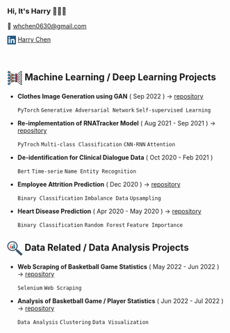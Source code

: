 ### Hi, It's Harry 🙋🏽‍♂️
📩  whchen0630@gmail.com

<img align="center" src="icon/linkedin.png" width="20" height="20"> [Harry Chen](https://www.linkedin.com/in/harrychentw/)

<!---
[![Harry Chen's GitHub stats](https://github-readme-stats.vercel.app/api?username=HarryChenTw&count_private=true)](https://github.com/HarryChenTw/github-readme-stats)
-->

<br />


## <img align="center" src="icon/NN.png" width="35\3" height="33"> Machine Learning / Deep Learning Projects
- **Clothes Image Generation using GAN** ( Sep 2022 ) → [repository](https://github.com/HarryChenTw/Clothes-Image-Generation)

  `PyTorch` `Generative Adversarial Network` `Self-supervised Learning` 
  
- **Re-implementation of RNATracker Model** ( Aug 2021 - Sep 2021 ) → [repository](https://github.com/HarryChenTw/RNATracker)

  `PyTroch` `Multi-class Classification` `CNN-RNN` `Attention`
  
- **De-identification for Clinical Dialogue Data** ( Oct 2020 - Feb 2021 )
  
  `Bert` `Time-serie` `Name Entity Recognition`

- **Employee Attrition Prediction** ( Dec 2020 ) → [repository](https://github.com/HarryChenTw/employee-attrition-prediction)

  `Binary Classification` `Imbalance Data` `Upsampling` 
  

- **Heart Disease Prediction** ( Apr 2020 - May 2020 ) → [repository](https://github.com/HarryChenTw/heart-disease-prediction-and-analysis)

  `Binary Classification` `Random Forest` `Feature Importance`
  
  
## <img align="center" src="icon/Insights.png" width="35\3" height="33"> Data Related / Data Analysis Projects
- **Web Scraping of Basketball Game Statistics** ( May 2022 - Jun 2022 ) → [repository](https://github.com/HarryChenTw/P.League-Stats-Scraper)

  `Selenium` `Web Scraping`

- **Analysis of Basketball Game / Player Statistics** ( Jun 2022 - Jul 2022 ) → [repository](https://github.com/HarryChenTw/Basketball-Analysis)

  `Data Analysis` `Clustering` `Data Visualization`
